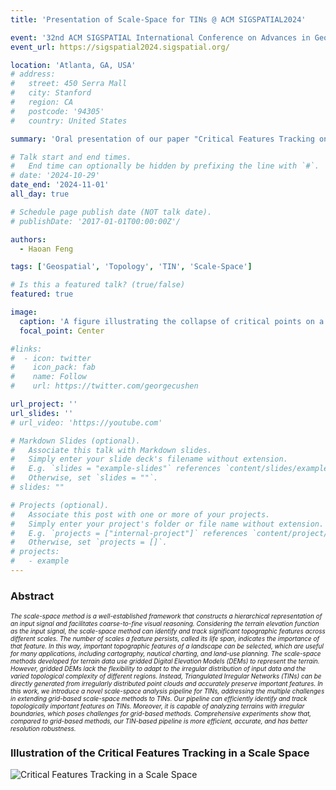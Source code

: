 ```yaml
---
title: 'Presentation of Scale-Space for TINs @ ACM SIGSPATIAL2024'

event: '32nd ACM SIGSPATIAL International Conference on Advances in Geographic Information Systems'
event_url: https://sigspatial2024.sigspatial.org/

location: 'Atlanta, GA, USA'
# address:
#   street: 450 Serra Mall
#   city: Stanford
#   region: CA
#   postcode: '94305'
#   country: United States

summary: 'Oral presentation of our paper "Critical Features Tracking on Triangulated Irregular Networks by a Scale-Space Method" at the 32nd ACM SIGSPATIAL International Conference on Advances in Geographic Information Systems'

# Talk start and end times.
#   End time can optionally be hidden by prefixing the line with `#`.
# date: '2024-10-29'
date_end: '2024-11-01'
all_day: true

# Schedule page publish date (NOT talk date).
# publishDate: '2017-01-01T00:00:00Z'/

authors:
  - Haoan Feng

tags: ['Geospatial', 'Topology', 'TIN', 'Scale-Space']

# Is this a featured talk? (true/false)
featured: true

image:
  caption: 'A figure illustrating the collapse of critical points on a TIN'
  focal_point: Center

#links:
#  - icon: twitter
#    icon_pack: fab
#    name: Follow
#    url: https://twitter.com/georgecushen

url_project: ''
url_slides: ''
# url_video: 'https://youtube.com'

# Markdown Slides (optional).
#   Associate this talk with Markdown slides.
#   Simply enter your slide deck's filename without extension.
#   E.g. `slides = "example-slides"` references `content/slides/example-slides.md`.
#   Otherwise, set `slides = ""`.
# slides: ""

# Projects (optional).
#   Associate this post with one or more of your projects.
#   Simply enter your project's folder or file name without extension.
#   E.g. `projects = ["internal-project"]` references `content/project/deep-learning/index.md`.
#   Otherwise, set `projects = []`.
# projects:
#   - example
---
```


### Abstract

<span style='font-size:10px'>*The scale-space method is a well-established framework that constructs a hierarchical representation of an input signal and facilitates coarse-to-fine visual reasoning. Considering the terrain elevation function as the input signal, the scale-space method can identify and track significant topographic features across different scales. The number of scales a feature persists, called its life span, indicates the importance of that feature. In this way, important topographic features of a landscape can be selected, which are useful for many applications, including cartography, nautical charting, and land-use planning. The scale-space methods developed for terrain data use gridded Digital Elevation Models (DEMs) to represent the terrain. However, gridded DEMs lack the flexibility to adapt to the irregular distribution of input data and the varied topological complexity of different regions. Instead, Triangulated Irregular Networks (TINs) can be directly generated from irregularly distributed point clouds and accurately preserve important features. In this work, we introduce a novel scale-space analysis pipeline for TINs, addressing the multiple challenges in extending grid-based scale-space methods to TINs. Our pipeline can efficiently identify and track topologically important features on TINs. Moreover, it is capable of analyzing terrains with irregular boundaries, which poses challenges for grid-based methods. Comprehensive experiments show that, compared to grid-based methods, our TIN-based pipeline is more efficient, accurate, and has better resolution robustness.*</span>

<!-- More can be found at the [project page](https://fengyee.github.io/implicit-terrain/). -->

### Illustration of the Critical Features Tracking in a Scale Space

![Critical Features Tracking in a Scale Space](scale-space.gif)

